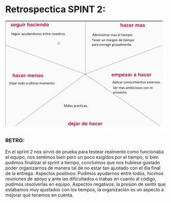 # Retrospectica SPINT 2:
![RETRO SPINT 1](WhatsApp%20Image%202022-07-26%20at%2011.12.12%20PM.jpeg)

### RETRO:
En el sprint 2 nos sirvió de prueba para testear realmente como funcionaba el equipo, nos sentimos bien pero un poco exigidos por el tiempo, si bien pudimos finalizar el sprint a tiempo, concluímos que nos hubiese gustado poder organizarnos de manera tal de no estar tan ajustado con el día final de la entrega.
Aspectos positivos: Pudimos ayudarnos entre todos, hicimos reuniones de apoyo y ante las dificultados o trabas en cuanto al código, pudimos resolverlas en equipo.
Aspectos negativos: la presion de sentir que estabamos muy ajustados con los tiempos, la organización es un aspecto a mejorar que tenemos en cuenta.